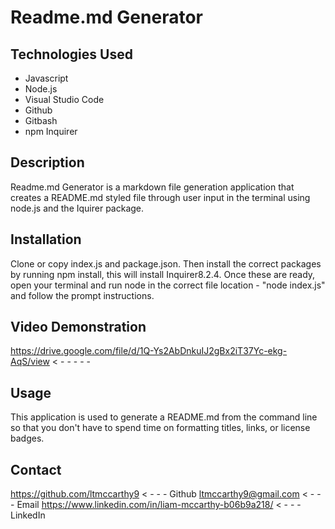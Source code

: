 # Readme.md Generator

## Technologies Used
* Javascript
* Node.js
* Visual Studio Code
* Github
* Gitbash
* npm Inquirer

## Description
Readme.md Generator is a markdown file generation application that creates a README.md styled
file through user input in the terminal using node.js and the Iquirer package.  

## Installation
Clone or copy index.js and package.json.  Then install the correct packages by running npm install, this will install Inquirer8.2.4.
Once these are ready, open your terminal and run node in the correct file location - "node index.js" and follow the prompt instructions.

## Video Demonstration
https://drive.google.com/file/d/1Q-Ys2AbDnkuIJ2gBx2iT37Yc-ekg-AqS/view < - - - - - 

## Usage
This application is used to generate a README.md from the command line so that you don't have to spend time on formatting titles, links, or license badges.

## Contact
https://github.com/ltmccarthy9   < - - - Github
ltmccarthy9@gmail.com     < - - - Email
https://www.linkedin.com/in/liam-mccarthy-b06b9a218/  < - - - LinkedIn



